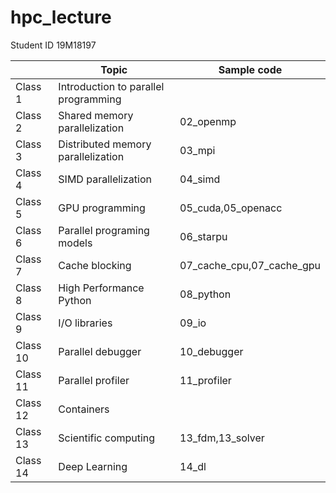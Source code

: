 # hpc_lecture

Student ID 19M18197

|          | Topic                                | Sample code               |
| -------- | ------------------------------------ | ------------------------- |
| Class 1  | Introduction to parallel programming |                           |
| Class 2  | Shared memory parallelization        | 02_openmp                 |
| Class 3  | Distributed memory parallelization   | 03_mpi                    |
| Class 4  | SIMD parallelization                 | 04_simd                   |
| Class 5  | GPU programming                      | 05_cuda,05_openacc        |
| Class 6  | Parallel programing models           | 06_starpu                 |
| Class 7  | Cache blocking                       | 07_cache_cpu,07_cache_gpu |
| Class 8  | High Performance Python              | 08_python                 |
| Class 9  | I/O libraries                        | 09_io                     |
| Class 10 | Parallel debugger                    | 10_debugger               |
| Class 11 | Parallel profiler                    | 11_profiler               |
| Class 12 | Containers                           |                           |
| Class 13 | Scientific computing                 | 13_fdm,13_solver          |
| Class 14 | Deep Learning                        | 14_dl                     |
